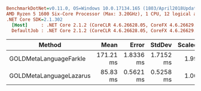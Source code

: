 ``` ini

BenchmarkDotNet=v0.11.0, OS=Windows 10.0.17134.165 (1803/April2018Update/Redstone4)
AMD Ryzen 5 1600 Six-Core Processor (Max: 3.20GHz), 1 CPU, 12 logical and 6 physical cores
.NET Core SDK=2.1.302
  [Host]     : .NET Core 2.1.2 (CoreCLR 4.6.26628.05, CoreFX 4.6.26629.01), 64bit RyuJIT DEBUG
  DefaultJob : .NET Core 2.1.2 (CoreCLR 4.6.26628.05, CoreFX 4.6.26629.01), 64bit RyuJIT


```
|                    Method |      Mean |     Error |    StdDev | Scaled | ScaledSD |      Gen 0 |     Gen 1 |   Allocated |
|-------------------------- |----------:|----------:|----------:|-------:|---------:|-----------:|----------:|------------:|
|    GOLDMetaLanguageFarkle | 171.21 ms | 1.8336 ms | 1.7152 ms |   1.99 |     0.02 | 35000.0000 | 2000.0000 | 64435.32 KB |
|   GOLDMetaLanguageLazarus |  85.83 ms | 0.5621 ms | 0.5258 ms |   1.00 |     0.00 |          - |         - |     1.33 KB |
